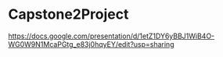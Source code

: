 # Capstone2Project
https://docs.google.com/presentation/d/1etZ1DY6yBBJ1WiB4O-WG0W9N1McaPGtg_e83j0hqyEY/edit?usp=sharing
